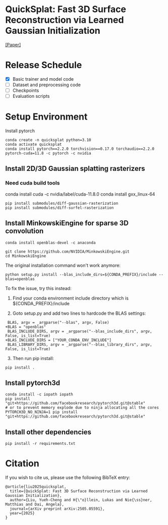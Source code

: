 # QuickSplat: Fast 3D Surface Reconstruction via Learned Gaussian Initialization
[[Paper]](https://arxiv.org/abs/2505.05591)

# Release Schedule
- [x] Basic trainer and model code
- [ ] Dataset and preprocessing code
- [ ] Checkpoints
- [ ] Evaluation scripts

# Setup Environment

Install pytorch
```
conda create -n quicksplat python=3.10
conda activate quicksplat
conda install pytorch==2.2.0 torchvision==0.17.0 torchaudio==2.2.0 pytorch-cuda=11.8 -c pytorch -c nvidia
```


## Install 2D/3D Gaussian splatting rasterizers

### Need cuda build tools
conda install cuda -c nvidia/label/cuda-11.8.0
conda install gxx_linux-64

```
pip install submodules/diff-gaussian-rasterization
pip install submodules/diff-surfel-rasterization
```


## Install MinkowskiEngine for sparse 3D convolution
```
conda install openblas-devel -c anaconda

git clone https://github.com/NVIDIA/MinkowskiEngine.git
cd MinkowskiEngine
```

The original installation command won't work anymore:
```
python setup.py install --blas_include_dirs=${CONDA_PREFIX}/include --blas=openblas
```

To fix the issue, try this instead:

1. Find your conda environment include directory which is ${CONDA_PREFIX}/include

2. Goto setup.py and add two lines to hardcode the BLAS settings:

```
 BLAS, argv = _argparse("--blas", argv, False)
+BLAS = "openblas"
 BLAS_INCLUDE_DIRS, argv = _argparse("--blas_include_dirs", argv, False, is_list=True)
+BLAS_INCLUDE_DIRS = ["YOUR_CONDA_ENV_INCLUDE"]
 BLAS_LIBRARY_DIRS, argv = _argparse("--blas_library_dirs", argv, False, is_list=True)
```
3. Then run pip install:
```
pip install .
```


## Install pytorch3d
```
conda install -c iopath iopath
pip install "git+https://github.com/facebookresearch/pytorch3d.git@stable"
# or to prevent memory explode due to ninja allocating all the cores
PYTORCH3D_NO_NINJA=1 pip install "git+https://github.com/facebookresearch/pytorch3d.git@stable"
```


## Install other dependencies
```
pip install -r requirements.txt
```


# Citation
If you wish to cite us, please use the following BibTeX entry:
```
@article{liu2025quicksplat,
  title={QuickSplat: Fast 3D Surface Reconstruction via Learned Gaussian Initialization},
  author={Liu, Yueh-Cheng and H{\"o}llein, Lukas and Nie{\ss}ner, Matthias and Dai, Angela},
  journal={arXiv preprint arXiv:2505.05591},
  year={2025}
}
```
